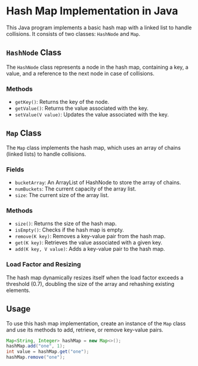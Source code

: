 # Hash Map Implementation in Java

This Java program implements a basic hash map with a linked list to handle collisions. It consists of two classes: `HashNode` and `Map`.

## `HashNode` Class

The `HashNode` class represents a node in the hash map, containing a key, a value, and a reference to the next node in case of collisions.

### Methods

- `getKey()`: Returns the key of the node.
- `getValue()`: Returns the value associated with the key.
- `setValue(V value)`: Updates the value associated with the key.

## `Map` Class

The `Map` class implements the hash map, which uses an array of chains (linked lists) to handle collisions.

### Fields

- `bucketArray`: An ArrayList of HashNode to store the array of chains.
- `numBuckets`: The current capacity of the array list.
- `size`: The current size of the array list.

### Methods

- `size()`: Returns the size of the hash map.
- `isEmpty()`: Checks if the hash map is empty.
- `remove(K key)`: Removes a key-value pair from the hash map.
- `get(K key)`: Retrieves the value associated with a given key.
- `add(K key, V value)`: Adds a key-value pair to the hash map.

### Load Factor and Resizing

The hash map dynamically resizes itself when the load factor exceeds a threshold (0.7), doubling the size of the array and rehashing existing elements.

## Usage

To use this hash map implementation, create an instance of the `Map` class and use its methods to add, retrieve, or remove key-value pairs.

```java
Map<String, Integer> hashMap = new Map<>();
hashMap.add("one", 1);
int value = hashMap.get("one");
hashMap.remove("one");
